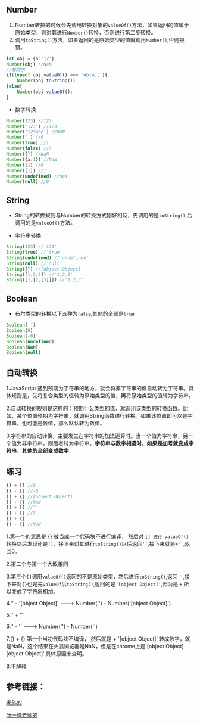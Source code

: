 ## Number
1. Number转换的时候会先调用转换对象的`valueOf()`方法，如果返回的值属于原始类型，则对其进行`Number()`转换，否则进行第二步转换。
2. 调用`toString()`方法，如果返回的是原始类型的值就调用`Number()`,否则报错。

```js
let obj = {a:'12'}
Number(obj) //NaN
//等同于
if(typeof obj.valueOf() === 'object'){
    Number(obj.toString())
}else{
    Number(obj.valueOf();
}
```

* 数字转换
```js
Number(123) //123
Number('123') //123
Number('123abc') //NaN
Number('') //0
Number(true) //1
Number(false) //0
Number({}) //NaN
Number({a:1}) //NaN
Number([]) //0
Number([1]) //1
Number(undefined) //NaN
Number(null) //0
```

## String
* String的转换规则与Number的转换方式刚好相反，先调用的是`toString()`,后调用的是`valueOf()`方法。

* 字符串转换
```js
String(123) //'123'
String(true) //'true'
String(undefined) //'undefined'
String(null) //'null'
String({}) //[object Object]
String([1,2,3]) //'1,2,3'
String([1,[2,[3]]]) //'1,2,3'
```

## Boolean
* 布尔类型的转换以下五种为`false`,其他的全部是`true`
```js
Boolean('') 
Boolean(0)
Boolean(-0)
Boolean(undefined)
Boolean(NaN)
Boolean(null)
```
## 自动转换

1.JavaScript 遇到预期为字符串的地方，就会将非字符串的值自动转为字符串。具体规则是，先将复合类型的值转为原始类型的值，再将原始类型的值转为字符串。

2.自动转换的规则是这样的：预期什么类型的值，就调用该类型的转换函数。比如，某个位置预期为字符串，就调用String函数进行转换。如果该位置即可以是字符串，也可能是数值，那么默认转为数值。

3.字符串的自动转换，主要发生在字符串的加法运算时。当一个值为字符串，另一个值为非字符串，则后者转为字符串。**字符串与数字相遇时，如果是加号就变成字符串，其他的全部变成数字**


## 练习
```js
{} + [] //0
{} - [] //-0
[] + {} //[object Object]
[] - {} //NaN
[] + [] //''
[] - [] //0
{} + {}
{} - {} //NaN
```
1.第一个的意思是 {} 被当成一个代码块不进行编译， 然后对 `[] 进行 valueOf()`转换以后发现还是`[]`，接下来对其进行`toString()`以后返回`''`,接下来就是`+''`,返回0。

2.第二个与第一个大致相同

3.第三个`[]`调用`valueOf()`返回的不是原始类型，然后进行`toString()`,返回`''`,接下来对`{}`也是先`valueOf`后`toString()`,返回的是`'[object Object]'`,因为是 `+` 所以变成了字符串相加。

4.'' - '[object Object]' ---> Number('') - Number('[object Object]')

5.'' + ''

6.'' - '' ---> Number('') - Number('')

7.{} + {} 第一个当初代码块不编译， 然后就是 + '[object Object]',转成数字，就是NaN，这个结果在火狐浏览器是NaN，但是在chrome上是'[object Object][object Object]'.具体原因未查明。

8.不解释

## 参考链接：
[老外的](http://2ality.com/2012/01/object-plus-object.html)

[阮一峰老师的](https://javascript.ruanyifeng.com/grammar/conversion.html)

